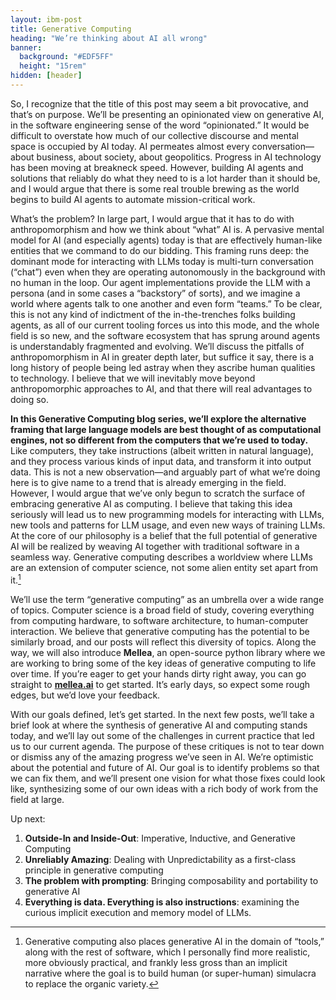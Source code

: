 ```yaml
---
layout: ibm-post
title: Generative Computing
heading: "We’re thinking about AI all wrong"
banner:
  background: "#EDF5FF"
  height: "15rem"
hidden: [header]
---
```


So, I recognize that the title of this post may seem a bit provocative, and that’s on purpose. We’ll be presenting an opinionated view on generative AI, in the software engineering sense of the word “opinionated.” It would be difficult to overstate how much of our collective discourse and mental space is occupied by AI today. AI permeates almost every conversation—about business, about society, about geopolitics. Progress in AI technology has been moving at breakneck speed. However, building AI agents and solutions that reliably do what they need to is a lot harder than it should be, and I would argue that there is some real trouble brewing as the world begins to build AI agents to automate mission-critical work.

What’s the problem? In large part, I would argue that it has to do with anthropomorphism and how we think about “what” AI is. A pervasive mental model for AI (and especially agents) today is that are effectively human-like entities that we command to do our bidding. This framing runs deep: the dominant mode for interacting with LLMs today is multi-turn conversation (“chat”) even when they are operating autonomously in the background with no human in the loop. Our agent implementations provide the LLM with a persona (and in some cases a “backstory” of sorts), and we imagine a world where agents talk to one another and even form “teams.” To be clear, this is not any kind of indictment of the in-the-trenches folks building agents, as all of our current tooling forces us into this mode, and the whole field is so new, and the software ecosystem that has sprung around agents is understandably fragmented and evolving. We’ll discuss the pitfalls of anthropomorphism in AI in greater depth later, but suffice it say, there is a long history of people being led astray when they ascribe human qualities to technology. I believe that we will inevitably move beyond anthropomorphic approaches to AI, and that there will real advantages to doing so.

**In this Generative Computing blog series, we’ll explore the alternative framing that large language models are best thought of as computational engines, not so different from the computers that we’re used to today.** Like computers, they take instructions (albeit written in natural language), and they process various kinds of input data, and transform it into output data. This is not a new observation—and arguably part of what we’re doing here is to give name to a trend that is already emerging in the field. However, I would argue that we’ve only begun to scratch the surface of embracing generative AI as computing. I believe that taking this idea seriously will lead us to new programming models for interacting with LLMs, new tools and patterns for LLM usage, and even new ways of training LLMs. At the core of our philosophy is a belief that the full potential of generative AI will be realized by weaving AI together with traditional software in a seamless way. Generative computing describes a worldview where LLMs are an extension of computer science, not some alien entity set apart from it.[^1]

We’ll use the term “generative computing” as an umbrella over a wide range of topics. Computer science is a broad field of study, covering everything from computing hardware, to software architecture, to human-computer interaction. We believe that generative computing has the potential to be similarly broad, and our posts will reflect this diversity of topics.
Along the way, we will also introduce **Mellea**, an open-source python library where we are working to bring some of the key ideas of generative computing to life over time. If you’re eager to get your hands dirty right away, you can go straight to [**mellea.ai**](https://mellea.ai/overview/project-mellea) to get started. It’s early days, so expect some rough edges, but we’d love your feedback.

With our goals defined, let’s get started. In the next few posts, we’ll take a brief look at where the synthesis of generative AI and computing stands today, and we’ll lay out some of the challenges in current practice that led us to our current agenda. The purpose of these critiques is not to tear down or dismiss any of the amazing progress we’ve seen in AI. We’re optimistic about the potential and future of AI. Our goal is to identify problems so that we can fix them, and we’ll present one vision for what those fixes could look like, synthesizing some of our own ideas with a rich body of work from the field at large.

Up next:
1. **Outside-In and Inside-Out**: Imperative, Inductive, and Generative Computing
2. **Unreliably Amazing**: Dealing with Unpredictability as a first-class principle in generative computing
3. **The problem with prompting**: Bringing composability and portability to generative AI
4. **Everything is data. Everything is also instructions**: examining the curious implicit execution and memory model of LLMs.

[^1]: Generative computing also places generative AI in the domain of “tools,” along with the rest of software, which I personally find more realistic, more obviously practical, and frankly less gross than an implicit narrative where the goal is to build human (or super-human) simulacra to replace the organic variety.


